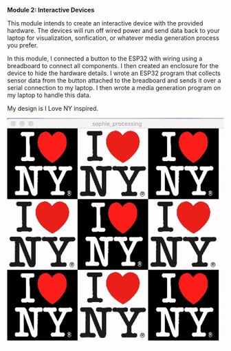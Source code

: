 <b>Module 2: Interactive Devices</b>

This module intends to create an interactive device with the provided hardware. The devices will run off wired power and send data back to your laptop for visualization, sonfication, or whatever media generation process you prefer.

In this module, I connected a button to the ESP32 with wiring using a breadboard to connect all components. I then created an enclosure for the device to hide the hardware details. I wrote an ESP32 program that collects sensor data from the button attached to the breadboard and sends it over a serial connection to my laptop. I then wrote a media generation program on my laptop to handle this data.

My design is I Love NY inspired.

<img src="img/ezgif.com-video-to-gif.gif">
